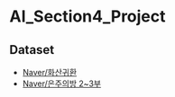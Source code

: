 # AI_Section4_Project

## Dataset
* [Naver/화산귀환](https://comic.naver.com/webtoon/list?titleId=769209&weekday=wed)
* [Naver/은주의방 2~3부](https://comic.naver.com/webtoon/list?titleId=654138&weekday=tue)

